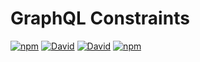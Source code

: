 # GraphQL Constraints
[![npm](https://img.shields.io/npm/v/graphql-constraints.svg)](https://www.npmjs.com/package/graphql-constraints) [![David](https://img.shields.io/david/APIs-guru/graphql-constraints.svg)](https://david-dm.org/APIs-guru/graphql-constraints)
[![David](https://img.shields.io/david/dev/APIs-guru/graphql-constraints.svg)](https://david-dm.org/APIs-guru/graphql-constraints?type=dev)
[![npm](https://img.shields.io/npm/l/graphql-constraints.svg)](https://github.com/APIs-guru/graphql-constraints/blob/master/LICENSE)

